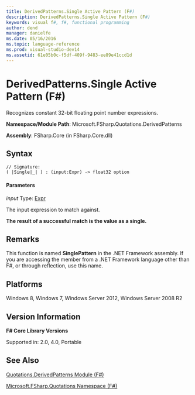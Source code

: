 ```yaml
---
title: DerivedPatterns.Single Active Pattern (F#)
description: DerivedPatterns.Single Active Pattern (F#)
keywords: visual f#, f#, functional programming
author: dend
manager: danielfe
ms.date: 05/16/2016
ms.topic: language-reference
ms.prod: visual-studio-dev14
ms.assetid: 61e05b0c-f5df-409f-9483-ee89e41ccd1d 
---
```


# DerivedPatterns.Single Active Pattern (F#)

Recognizes constant 32-bit floating point number expressions.

**Namespace/Module Path**: Microsoft.FSharp.Quotations.DerivedPatterns

**Assembly**: FSharp.Core (in FSharp.Core.dll)


## Syntax

```
// Signature:
( |Single|_| ) : (input:Expr) -> float32 option
```

#### Parameters
*input*
Type: [Expr](https://msdn.microsoft.com/library/ed6a2caf-69d4-45c2-ab97-e9b3be9bce65)


The input expression to match against.



**The result of a successful match is the value as a single.**
## Remarks
This function is named **SinglePattern** in the .NET Framework assembly. If you are accessing the member from a .NET Framework language other than F#, or through reflection, use this name.


## Platforms
Windows 8, Windows 7, Windows Server 2012, Windows Server 2008 R2


## Version Information
**F# Core Library Versions**

Supported in: 2.0, 4.0, Portable




## See Also
[Quotations.DerivedPatterns Module &#40;F&#35;&#41;](Quotations.DerivedPatterns-Module-%5BFSharp%5D.md)

[Microsoft.FSharp.Quotations Namespace &#40;F&#35;&#41;](Microsoft.FSharp.Quotations-Namespace-%5BFSharp%5D.md)

